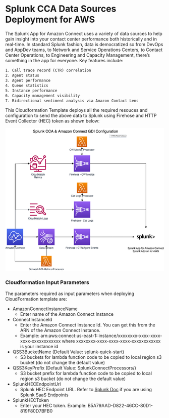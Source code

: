 # Splunk CCA Data Sources Deployment for AWS
The Splunk App for Amazon Connect uses a variety of data sources to help gain insight into your contact center performance both historically and in real-time. In standard Splunk fashion, data is democratized so from DevOps and AppDev teams, to Network and Service Operations Centers, to Contact Center Operations, to Engineering and Capacity Management, there’s something in the app for everyone. Key features include:

    1. Call trace record (CTR) correlation
    2. Agent status
    3. Agent performance
    4. Queue statistics
    5. Instance performance
    6. Capacity management visibility
    7. Bidirectional sentiment analysis via Amazon Contact Lens

This Cloudformation Template deploys all the required resouces and configuration to send the above data to Splunk using Firehose and HTTP Event Collector (HEC) token as shown below:

![](SplunkCCAAWS.png)

### Cloudformation Input Parameters
The parameters required as input parameters when deploying CloudFormation template are:
 - AmazonConnectInstanceName 
   - Enter name of the Amazon Connect Instance
 - ConnectInstanceId
   - Enter the Amazon Connect Instance Id. You can get this from the ARN of the Amazon Connect Instance.
   - Example: arn:aws:connect:us-east-1:<AWS Account ID>:instance/xxxxxxxx-xxxx-xxxx-xxxx-xxxxxxxxxxxx where xxxxxxxx-xxxx-xxxx-xxxx-xxxxxxxxxxxx is your instance id
 - QSS3BucketName (Default Value: splunk-quick-start)
   - S3 buckets for lambda function code to be copied to local region s3 bucket (do not change the default value)
 - QSS3KeyPrefix (Default Value: SplunkConnectProcessors/)
   - S3 bucket prefix for lambda function code to be copied to local region s3 bucket (do not change the default value)  
 - SplunkHECEndpointUrl
   - Splunk HEC Endpoint URL. Refer to [Splunk Doc](https://docs.splunk.com/Documentation/Splunk/8.2.5/Data/UsetheHTTPEventCollector) if you are using Splunk SaaS Endpoints
 - SplunkHECToken
   - Enter your HEC token. Example: B5A79AAD-D822-46CC-80D1-819F80D7BFB0